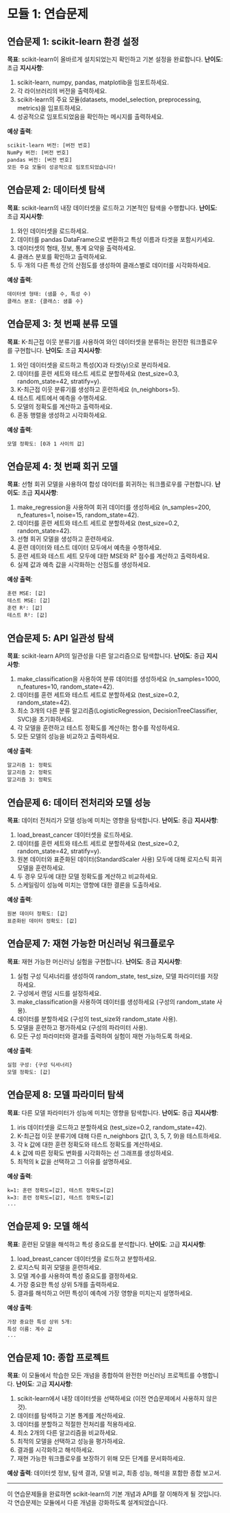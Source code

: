 # 모듈 1: 연습문제

## 연습문제 1: scikit-learn 환경 설정

**목표**: scikit-learn이 올바르게 설치되었는지 확인하고 기본 설정을 완료합니다.
**난이도**: 초급
**지시사항**:
1. scikit-learn, numpy, pandas, matplotlib을 임포트하세요.
2. 각 라이브러리의 버전을 출력하세요.
3. scikit-learn의 주요 모듈(datasets, model_selection, preprocessing, metrics)을 임포트하세요.
4. 성공적으로 임포트되었음을 확인하는 메시지를 출력하세요.

**예상 출력**:
```
scikit-learn 버전: [버전 번호]
NumPy 버전: [버전 번호]
pandas 버전: [버전 번호]
모든 주요 모듈이 성공적으로 임포트되었습니다!
```

## 연습문제 2: 데이터셋 탐색

**목표**: scikit-learn의 내장 데이터셋을 로드하고 기본적인 탐색을 수행합니다.
**난이도**: 초급
**지시사항**:
1. 와인 데이터셋을 로드하세요.
2. 데이터를 pandas DataFrame으로 변환하고 특성 이름과 타겟을 포함시키세요.
3. 데이터셋의 형태, 정보, 통계 요약을 출력하세요.
4. 클래스 분포를 확인하고 출력하세요.
5. 두 개의 다른 특성 간의 산점도를 생성하여 클래스별로 데이터를 시각화하세요.

**예상 출력**:
```
데이터셋 형태: (샘플 수, 특성 수)
클래스 분포: {클래스: 샘플 수}
```

## 연습문제 3: 첫 번째 분류 모델

**목표**: K-최근접 이웃 분류기를 사용하여 와인 데이터셋을 분류하는 완전한 워크플로우를 구현합니다.
**난이도**: 초급
**지시사항**:
1. 와인 데이터셋을 로드하고 특성(X)과 타겟(y)으로 분리하세요.
2. 데이터를 훈련 세트와 테스트 세트로 분할하세요 (test_size=0.3, random_state=42, stratify=y).
3. K-최근접 이웃 분류기를 생성하고 훈련하세요 (n_neighbors=5).
4. 테스트 세트에서 예측을 수행하세요.
5. 모델의 정확도를 계산하고 출력하세요.
6. 혼동 행렬을 생성하고 시각화하세요.

**예상 출력**:
```
모델 정확도: [0과 1 사이의 값]
```

## 연습문제 4: 첫 번째 회귀 모델

**목표**: 선형 회귀 모델을 사용하여 합성 데이터를 회귀하는 워크플로우를 구현합니다.
**난이도**: 초급
**지시사항**:
1. make_regression을 사용하여 회귀 데이터를 생성하세요 (n_samples=200, n_features=1, noise=15, random_state=42).
2. 데이터를 훈련 세트와 테스트 세트로 분할하세요 (test_size=0.2, random_state=42).
3. 선형 회귀 모델을 생성하고 훈련하세요.
4. 훈련 데이터와 테스트 데이터 모두에서 예측을 수행하세요.
5. 훈련 세트와 테스트 세트 모두에 대한 MSE와 R² 점수를 계산하고 출력하세요.
6. 실제 값과 예측 값을 시각화하는 산점도를 생성하세요.

**예상 출력**:
```
훈련 MSE: [값]
테스트 MSE: [값]
훈련 R²: [값]
테스트 R²: [값]
```

## 연습문제 5: API 일관성 탐색

**목표**: scikit-learn API의 일관성을 다른 알고리즘으로 탐색합니다.
**난이도**: 중급
**지시사항**:
1. make_classification을 사용하여 분류 데이터를 생성하세요 (n_samples=1000, n_features=10, random_state=42).
2. 데이터를 훈련 세트와 테스트 세트로 분할하세요 (test_size=0.2, random_state=42).
3. 최소 3개의 다른 분류 알고리즘(LogisticRegression, DecisionTreeClassifier, SVC)을 초기화하세요.
4. 각 모델을 훈련하고 테스트 정확도를 계산하는 함수를 작성하세요.
5. 모든 모델의 성능을 비교하고 출력하세요.

**예상 출력**:
```
알고리즘 1: 정확도
알고리즘 2: 정확도
알고리즘 3: 정확도
```

## 연습문제 6: 데이터 전처리와 모델 성능

**목표**: 데이터 전처리가 모델 성능에 미치는 영향을 탐색합니다.
**난이도**: 중급
**지시사항**:
1. load_breast_cancer 데이터셋을 로드하세요.
2. 데이터를 훈련 세트와 테스트 세트로 분할하세요 (test_size=0.2, random_state=42, stratify=y).
3. 원본 데이터와 표준화된 데이터(StandardScaler 사용) 모두에 대해 로지스틱 회귀 모델을 훈련하세요.
4. 두 경우 모두에 대한 모델 정확도를 계산하고 비교하세요.
5. 스케일링이 성능에 미치는 영향에 대한 결론을 도출하세요.

**예상 출력**:
```
원본 데이터 정확도: [값]
표준화된 데이터 정확도: [값]
```

## 연습문제 7: 재현 가능한 머신러닝 워크플로우

**목표**: 재현 가능한 머신러닝 실험을 구현합니다.
**난이도**: 중급
**지시사항**:
1. 실험 구성 딕셔너리를 생성하여 random_state, test_size, 모델 파라미터를 저장하세요.
2. 구성에서 랜덤 시드를 설정하세요.
3. make_classification을 사용하여 데이터를 생성하세요 (구성의 random_state 사용).
4. 데이터를 분할하세요 (구성의 test_size와 random_state 사용).
5. 모델을 훈련하고 평가하세요 (구성의 파라미터 사용).
6. 모든 구성 파라미터와 결과를 출력하여 실험이 재현 가능하도록 하세요.

**예상 출력**:
```
실험 구성: {구성 딕셔너리}
모델 정확도: [값]
```

## 연습문제 8: 모델 파라미터 탐색

**목표**: 다른 모델 파라미터가 성능에 미치는 영향을 탐색합니다.
**난이도**: 중급
**지시사항**:
1. iris 데이터셋을 로드하고 분할하세요 (test_size=0.2, random_state=42).
2. K-최근접 이웃 분류기에 대해 다른 n_neighbors 값(1, 3, 5, 7, 9)을 테스트하세요.
3. 각 k 값에 대한 훈련 정확도와 테스트 정확도를 계산하세요.
4. k 값에 따른 정확도 변화를 시각화하는 선 그래프를 생성하세요.
5. 최적의 k 값을 선택하고 그 이유를 설명하세요.

**예상 출력**:
```
k=1: 훈련 정확도=[값], 테스트 정확도=[값]
k=3: 훈련 정확도=[값], 테스트 정확도=[값]
...
```

## 연습문제 9: 모델 해석

**목표**: 훈련된 모델을 해석하고 특성 중요도를 분석합니다.
**난이도**: 고급
**지시사항**:
1. load_breast_cancer 데이터셋을 로드하고 분할하세요.
2. 로지스틱 회귀 모델을 훈련하세요.
3. 모델 계수를 사용하여 특성 중요도를 결정하세요.
4. 가장 중요한 특성 상위 5개를 출력하세요.
5. 결과를 해석하고 어떤 특성이 예측에 가장 영향을 미치는지 설명하세요.

**예상 출력**:
```
가장 중요한 특성 상위 5개:
특성 이름: 계수 값
...
```

## 연습문제 10: 종합 프로젝트

**목표**: 이 모듈에서 학습한 모든 개념을 종합하여 완전한 머신러닝 프로젝트를 수행합니다.
**난이도**: 고급
**지시사항**:
1. scikit-learn에서 내장 데이터셋을 선택하세요 (이전 연습문제에서 사용하지 않은 것).
2. 데이터를 탐색하고 기본 통계를 계산하세요.
3. 데이터를 분할하고 적절한 전처리를 적용하세요.
4. 최소 2개의 다른 알고리즘을 비교하세요.
5. 최적의 모델을 선택하고 성능을 평가하세요.
6. 결과를 시각화하고 해석하세요.
7. 재현 가능한 워크플로우를 보장하기 위해 모든 단계를 문서화하세요.

**예상 출력**:
데이터셋 정보, 탐색 결과, 모델 비교, 최종 성능, 해석을 포함한 종합 보고서.

---

이 연습문제들을 완료하면 scikit-learn의 기본 개념과 API를 잘 이해하게 될 것입니다. 각 연습문제는 모듈에서 다룬 개념을 강화하도록 설계되었습니다.